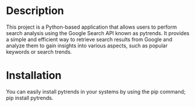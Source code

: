 # Description
This project is a Python-based application that allows users to perform search analysis using the Google Search API known as pytrends. It provides a simple and efficient way to retrieve search results from Google and analyze them to gain insights into various aspects, such as popular keywords or search trends. 

# Installation
You can easily install pytrends in your systems by using the pip command; pip install pytrends.